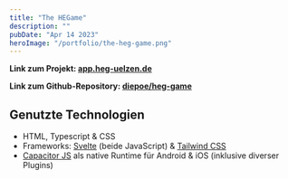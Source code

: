 ```yaml
---
title: "The HEGame"
description: ""
pubDate: "Apr 14 2023"
heroImage: "/portfolio/the-heg-game.png"
---
```


**Link zum Projekt: [app.heg-uelzen.de](https://app.heg-uelzen.de)**

**Link zum Github-Repository: [diepoe/heg-game](https://github.com/diepoe/heg-game)**


## Genutzte Technologien
- HTML, Typescript & CSS
- Frameworks: [Svelte](https://svelte.dev) (beide JavaScript) & [Tailwind CSS](https://tailwindcss.com)
- [Capacitor JS](https://capacitorjs.com) als native Runtime für Android & iOS (inklusive diverser Plugins)
